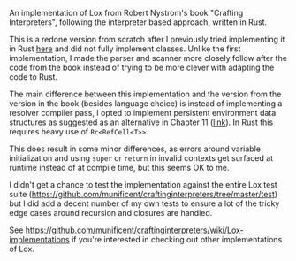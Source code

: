 An implementation of Lox from Robert Nystrom's book "Crafting Interpreters", following the interpreter based approach, written in Rust.

This is a redone version from scratch after I previously tried implementing it in Rust [here](https://github.com/Chriscbr/lox-rust-old) and did not fully implement classes.
Unlike the first implementation, I made the parser and scanner more closely follow after the code from the book instead of trying to be more clever with adapting the code to Rust.

The main difference between this implementation and the version from the version in the book (besides language choice) is instead of implementing a resolver compiler pass, I opted to implement persistent environment data structures as suggested as an alternative in Chapter 11 ([link](https://craftinginterpreters.com/resolving-and-binding.html#persistent-environments)). In Rust this requires heavy use of `Rc<RefCell<T>>`.

This does result in some minor differences, as errors around variable initialization and using `super` or `return` in invalid contexts get surfaced at runtime instead of at compile time, but this seems OK to me.

I didn't get a chance to test the implementation against the entire Lox test suite (https://github.com/munificent/craftinginterpreters/tree/master/test) but I did add a decent number of my own tests to ensure a lot of the tricky edge cases around recursion and closures are handled.

See <https://github.com/munificent/craftinginterpreters/wiki/Lox-implementations> if you're interested in checking out other implementations of Lox.
